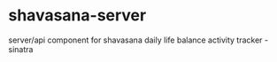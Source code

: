 shavasana-server
================

server/api component for shavasana daily life balance activity tracker - sinatra  

